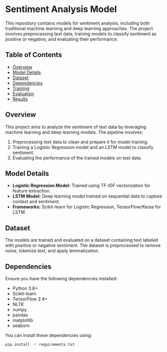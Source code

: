 # Sentiment Analysis Model

This repository contains models for sentiment analysis, including both traditional machine learning and deep learning approaches. The project involves preprocessing text data, training models to classify sentiment as positive or negative, and evaluating their performance.

## Table of Contents

- [Overview](#overview)
- [Model Details](#model-details)
- [Dataset](#dataset)
- [Dependencies](#dependencies)
- [Training](#training)
- [Evaluation](#evaluation)
- [Results](#results)

## Overview

This project aims to analyze the sentiment of text data by leveraging machine learning and deep learning models. The pipeline involves:
1. Preprocessing text data to clean and prepare it for model training.
2. Training a Logistic Regression model and an LSTM model to classify sentiment.
3. Evaluating the performance of the trained models on test data.

## Model Details

- **Logistic Regression Model:** Trained using TF-IDF vectorization for feature extraction.
- **LSTM Model:** Deep learning model trained on sequential data to capture context and sentiment.
- **Frameworks:** Scikit-learn for Logistic Regression, TensorFlow/Keras for LSTM.

## Dataset

The models are trained and evaluated on a dataset containing text labeled with positive or negative sentiment. The dataset is preprocessed to remove noise, tokenize text, and apply lemmatization.

## Dependencies

Ensure you have the following dependencies installed:

- Python 3.8+
- Scikit-learn
- TensorFlow 2.4+
- NLTK
- numpy
- pandas
- matplotlib
- seaborn

You can install these dependencies using:

```bash
pip install -r requirements.txt

